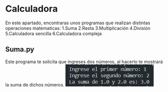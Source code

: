 # Calculadora

En este apartado, encontraras unos programas que realizan distintas operaciones matematicas:
1.Suma
2.Resta
3.Multiplicación
4.División
5.Calculadora sencilla
6.Calculadora compleja

## Suma.py
Este programa te solicita que ingreses dos números, al hacerlo te mostrará la suma de dichos números.
<img src="./Suma.png">
